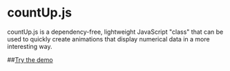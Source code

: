 countUp.js
==========

countUp.js is a dependency-free, lightweight JavaScript "class" that can be used to quickly create animations that display numerical data in a more interesting way.

##[Try the demo](//inorganik.github.io/countUp.js)


